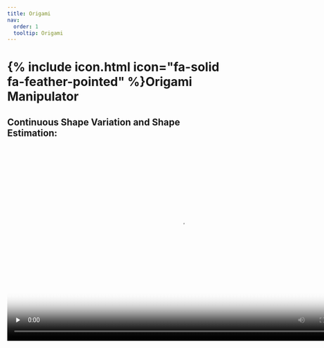 ```yaml
---
title: Origami
nav:
  order: 1
  tooltip: Origami
---
```


# {% include icon.html icon="fa-solid fa-feather-pointed" %}Origami Manipulator

## Continuous Shape Variation and Shape Estimation:

<!-- <video src="images/0_1-manual_manipulation.mp4" controls="controls" width="500" height="300"></video> -->


<video id="video" controls="controls" width="800" height="450" preload="none" poster="封面">
      <source id="mp4" src="./0_1-manual_manipulation.mp4" type="video/mp4">
</video>
